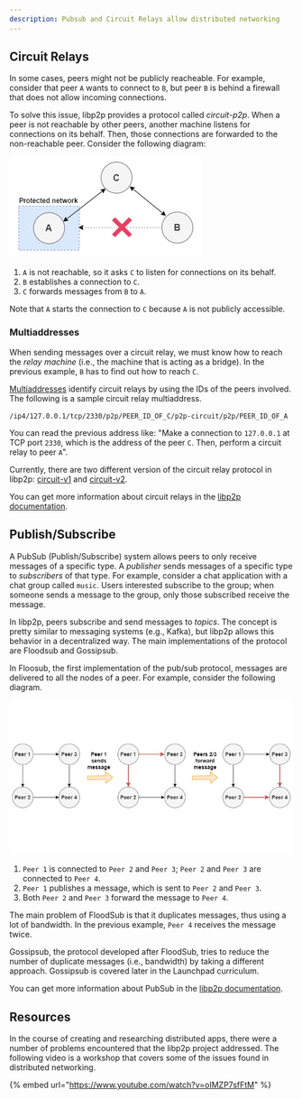 ```yaml
---
description: Pubsub and Circuit Relays allow distributed networking
---
```


## Circuit Relays

In some cases, peers might not be publicly reacheable. For example, consider that peer `A` wants to connect to `B`, but peer `B` is behind a firewall that does not allow incoming connections.

To solve this issue, libp2p provides a protocol called _circuit-p2p_. When a peer is not reachable by other peers, another machine listens for connections on its behalf. Then, those connections are forwarded to the non-reachable peer. Consider the following diagram:

![Curcuit relay example](<../.gitbook/assets/libp2p-circuit-relay.png>)

1. `A` is not reachable, so it asks `C` to listen for connections on its behalf.
2. `B` establishes a connection to `C`.
3. `C` forwards messages from `B` to `A`.

Note that `A` starts the connection to `C` because `A` is not publicly accessible.

### Multiaddresses

When sending messages over a circuit relay, we must know how to reach the _relay machine_ (i.e., the machine that is acting as a bridge). In the previous example, `B` has to find out how to reach `C`.

[Multiaddresses](https://github.com/multiformats/multiaddr) identify circuit relays by using the IDs of the peers involved. The following is a sample circuit relay multiaddress.

```
/ip4/127.0.0.1/tcp/2330/p2p/PEER_ID_OF_C/p2p-circuit/p2p/PEER_ID_OF_A
```

You can read the previous address like: "Make a connection to `127.0.0.1` at TCP port `2330`, which is the address of the peer `C`. Then, perform a circuit relay to peer `A`".

Currently, there are two different version of the circuit relay protocol in libp2p: [circuit-v1](https://github.com/libp2p/specs/blob/master/relay/circuit-v1.md) and [circuit-v2](https://github.com/libp2p/specs/blob/master/relay/circuit-v2.md).

You can get more information about circuit relays in the [libp2p documentation](https://docs.libp2p.io/concepts/circuit-relay/).

## Publish/Subscribe

A PubSub (Publish/Subscribe) system allows peers to only receive messages of a specific type. A _publisher_ sends messages of a specific type to _subscribers_ of that type. For example, consider a chat application with a chat group called `music`. Users interested subscribe to the group; when someone sends a message to the group, only those subscribed receive the message.

In libp2p, peers subscribe and send messages to _topics_. The concept is pretty similar to messaging systems (e.g., Kafka), but libp2p allows this behavior in a decentralized way. The main implementations of the protocol are Floodsub and Gossipsub.

In Floosub, the first implementation of the pub/sub protocol, messages are delivered to all the nodes of a peer. For example, consider the following diagram.

![Floodsub message delivery](<../.gitbook/assets/libp2p-pubsub-floodsub.png>)

1. `Peer 1` is connected to `Peer 2` and `Peer 3`; `Peer 2` and `Peer 3` are connected to `Peer 4`.
2. `Peer 1` publishes a message, which is sent to `Peer 2` and `Peer 3`.
3. Both `Peer 2` and `Peer 3` forward the message to `Peer 4`.

The main problem of FloodSub is that it duplicates messages, thus using a lot of bandwidth. In the previous example, `Peer 4` receives the message twice.

Gossipsub, the protocol developed after FloodSub, tries to reduce the number of duplicate messages (i.e., bandwidth) by taking a different approach. Gossipsub is covered later in the Launchpad curriculum.

You can get more information about PubSub in the [libp2p documentation](https://docs.libp2p.io/concepts/publish-subscribe/).

## Resources

In the course of creating and researching distributed apps, there were a number of problems encountered that the libp2p project addressed. The following video is a workshop that covers some of the issues found in distributed networking.

{% embed url="https://www.youtube.com/watch?v=oIMZP7sfFtM" %}
